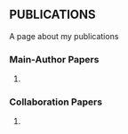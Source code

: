 ## PUBLICATIONS
A page about my publications

### Main-Author Papers
1.

### Collaboration Papers
1. 
